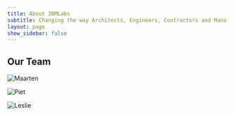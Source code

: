 ```yaml
---
title: About 3BMLabs
subtitle: Changing the way Architects, Engineers, Contractors and Manufacturers design and build building
layout: page
show_sidebar: false
---
```


## Our Team

![Maarten](../assets/about_assets/6-Maarten-Vroegindeweij-kopie-150x150.jpg)

![Piet](../assets/about_assets/6-Maarten-Vroegindeweij-kopie-150x150.jpg)

![Leslie](../assets/about_assets/6-Maarten-Vroegindeweij-kopie-150x150.jpg)

